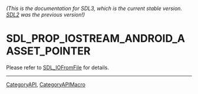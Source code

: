 ###### (This is the documentation for SDL3, which is the current stable version. [SDL2](https://wiki.libsdl.org/SDL2/) was the previous version!)
# SDL_PROP_IOSTREAM_ANDROID_AASSET_POINTER

Please refer to [SDL_IOFromFile](SDL_IOFromFile) for details.

----
[CategoryAPI](CategoryAPI), [CategoryAPIMacro](CategoryAPIMacro)

